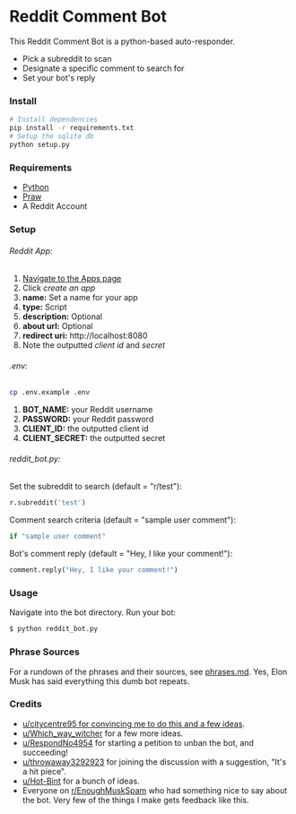 # Reddit Comment Bot
This Reddit Comment Bot is a python-based auto-responder.
  - Pick a subreddit to scan
  - Designate a specific comment to search for
  - Set your bot's reply

### Install

```bash
# Install dependencies
pip install -r requirements.txt
# Setup the sqlite db
python setup.py
```

### Requirements
  - [Python](https://www.python.org/downloads/)
  - [Praw](https://praw.readthedocs.io/en/latest/getting_started/installation.html)
  - A Reddit Account

### Setup
###### Reddit App:
1. [Navigate to the Apps page ](https://www.reddit.com/prefs/apps/)
2. Click *create an app*
3. **name:** Set a name for your app
4. **type:** Script
5. **description:** Optional
6. **about url:** Optional
7. **redirect uri:** http://localhost:8080
8. Note the outputted *client id* and *secret*

###### .env:
```bash
cp .env.example .env
```
1. **BOT_NAME:** your Reddit username
2. **PASSWORD:** your Reddit password
3. **CLIENT_ID:** the outputted client id
4. **CLIENT_SECRET:** the outputted secret

###### reddit_bot.py:

Set the subreddit to search (default = "r/test"):
```python
r.subreddit('test')
```
Comment search criteria (default = "sample user comment"):
```python
if "sample user comment"
```
Bot's comment reply (default = "Hey, I like your comment!"):
```python
comment.reply("Hey, I like your comment!")
```

### Usage

Navigate into the bot directory.
Run your bot:
```sh
$ python reddit_bot.py
```

### Phrase Sources

For a rundown of the phrases and their sources, see [phrases.md](phrases.md). Yes, Elon Musk has said everything this dumb bot repeats.

### Credits

- [u/citycentre95 for convincing me to do this and a few ideas](https://www.reddit.com/r/EnoughMuskSpam/comments/10fivfd/comment/j4zebju/?utm_source=reddit&utm_medium=web2x&context=3).
- [u/Which_way_witcher](https://www.reddit.com/r/EnoughMuskSpam/comments/10muplo/a_leaked_internal_message_appears_to_show_elon/j66cjrf/?context=3) for a few more ideas.
- [u/RespondNo4954](https://www.reddit.com/r/EnoughMuskSpam/comments/10tl1ef/petition_to_unban_unotenoughmuskspam/?utm_source=share&utm_medium=ios_app&utm_name=iossmf) for starting a petition to unban the bot, and succeeding!
- [u/throwaway3292923](https://www.reddit.com/u/NotEnoughMuskSpam/comments/113s6wc/comment/jbcmtqz/?utm_source=share&utm_medium=web2x&context=3) for joining the discussion with a suggestion, "It's a hit piece".
- [u/Hot-Bint](https://www.reddit.com/user/Hot-Bint/) for a bunch of ideas.
- Everyone on [r/EnoughMuskSpam](https://www.reddit.com/r/EnoughMuskSpam/) who had something nice to say about the bot. Very few of the things I make gets feedback like this.
